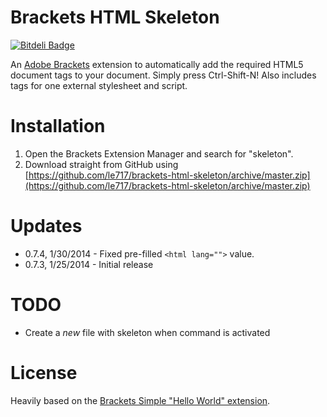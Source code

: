 # Brackets HTML Skeleton #

[![Bitdeli Badge](https://d2weczhvl823v0.cloudfront.net/le717/brackets-html-skeleton/trend.png)](https://bitdeli.com/free "Bitdeli Badge")

An [Adobe Brackets](http://brackets.io) extension to automatically add the required HTML5 document tags to your document.
Simply press Ctrl-Shift-N! Also includes tags for one external stylesheet and script.

# Installation #

1. Open the Brackets Extension Manager and search for "skeleton".
2. Download straight from GitHub using [https://github.com/le717/brackets-html-skeleton/archive/master.zip](https://github.com/le717/brackets-html-skeleton/archive/master.zip)

# Updates #

* 0.7.4, 1/30/2014 - Fixed pre-filled `<html lang="">` value.
* 0.7.3, 1/25/2014 - Initial release

# TODO #

* Create a _new_ file with skeleton when command is activated

# License #

Heavily based on the [Brackets Simple "Hello World" extension](https://github.com/adobe/brackets/wiki/Simple-%22Hello-World%22-extension).
